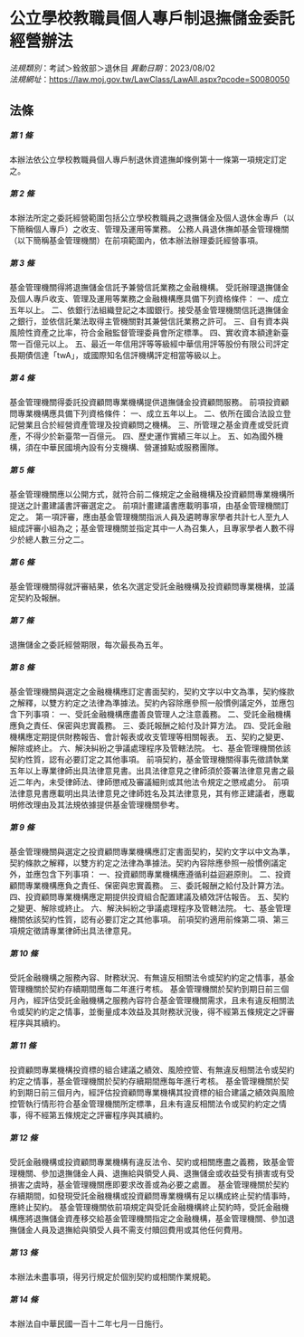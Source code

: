# 公立學校教職員個人專戶制退撫儲金委託經營辦法

*法規類別*：考試＞銓敘部＞退休目
*異動日期*：2023/08/02  
*法規網址*：https://law.moj.gov.tw/LawClass/LawAll.aspx?pcode=S0080050



## 法條
##### 第 1 條
本辦法依公立學校教職員個人專戶制退休資遣撫卹條例第十一條第一項規定訂定之。

##### 第 2 條
本辦法所定之委託經營範圍包括公立學校教職員之退撫儲金及個人退休金專戶（以下簡稱個人專戶）之收支、管理及運用等業務。
公務人員退休撫卹基金管理機關（以下簡稱基金管理機關）在前項範圍內，依本辦法辦理委託經營事項。

##### 第 3 條
基金管理機關得將退撫儲金信託予兼營信託業務之金融機構。
受託辦理退撫儲金及個人專戶收支、管理及運用等業務之金融機構應具備下列資格條件：
一、成立五年以上。
二、依銀行法組織登記之本國銀行。接受基金管理機關信託退撫儲金之銀行，並依信託業法取得主管機關對其兼營信託業務之許可。
三、自有資本與風險性資產之比率，符合金融監督管理委員會所定標準。
四、實收資本額達新臺幣一百億元以上。
五、最近一年信用評等等級經中華信用評等股份有限公司評定長期債信達「twA」，或國際知名信評機構評定相當等級以上。

##### 第 4 條
基金管理機關得委託投資顧問專業機構提供退撫儲金投資顧問服務。
前項投資顧問專業機構應具備下列資格條件：
一、成立五年以上。
二、依所在國合法設立登記營業且合於經營資產管理及投資顧問之機構。
三、所管理之基金資產或受託資產，不得少於新臺幣一百億元。
四、歷史運作實績三年以上。
五、如為國外機構，須在中華民國境內設有分支機構、營運據點或服務團隊。

##### 第 5 條
基金管理機關應以公開方式，就符合前二條規定之金融機構及投資顧問專業機構所提送之計畫建議書評審選定之。
前項計畫建議書應載明事項，由基金管理機關訂定之。
第一項評審，應由基金管理機關指派人員及遴聘專家學者共計七人至九人組成評審小組為之；基金管理機關並指定其中一人為召集人，且專家學者人數不得少於總人數三分之二。

##### 第 6 條
基金管理機關得就評審結果，依名次選定受託金融機構及投資顧問專業機構，並議定契約及報酬。

##### 第 7 條
退撫儲金之委託經營期限，每次最長為五年。

##### 第 8 條
基金管理機關與選定之金融機構應訂定書面契約，契約文字以中文為準，契約條款之解釋，以雙方約定之法律為準據法。契約內容除應參照一般慣例議定外，並應包含下列事項：
一、受託金融機構應盡善良管理人之注意義務。
二、受託金融機構應負之責任、保密與忠實義務。
三、委託報酬之給付及計算方法。
四、受託金融機構應定期提供財務報告、會計報表或收支管理等相關報表。
五、契約之變更、解除或終止。
六、解決糾紛之爭議處理程序及管轄法院。
七、基金管理機關依該契約性質，認有必要訂定之其他事項。
前項契約，基金管理機關得事先徵請執業五年以上專業律師出具法律意見書。出具法律意見之律師須於簽署法律意見書之最近二年內，未受律師法、律師懲戒及審議細則或其他法令規定之懲戒處分。
前項法律意見書應載明出具法律意見之律師姓名及其法律意見，其有修正建議者，應載明修改理由及其法規依據提供基金管理機關參考。

##### 第 9 條
基金管理機關與選定之投資顧問專業機構應訂定書面契約，契約文字以中文為準，契約條款之解釋，以雙方約定之法律為準據法。契約內容除應參照一般慣例議定外，並應包含下列事項：
一、投資顧問專業機構應遵循利益迴避原則。
二、投資顧問專業機構應負之責任、保密與忠實義務。
三、委託報酬之給付及計算方法。
四、投資顧問專業機構應定期提供投資組合配置建議及績效評估報告。
五、契約之變更、解除或終止。
六、解決糾紛之爭議處理程序及管轄法院。
七、基金管理機關依該契約性質，認有必要訂定之其他事項。
前項契約適用前條第二項、第三項規定徵請專業律師出具法律意見。

##### 第 10 條
受託金融機構之服務內容、財務狀況、有無違反相關法令或契約約定之情事，基金管理機關於契約存續期間應每二年進行考核。
基金管理機關於契約到期日前三個月內，經評估受託金融機構之服務內容符合基金管理機關需求，且未有違反相關法令或契約約定之情事，並衡量成本效益及其財務狀況後，得不經第五條規定之評審程序與其續約。

##### 第 11 條
投資顧問專業機構投資標的組合建議之績效、風險控管、有無違反相關法令或契約約定之情事，基金管理機關於契約存續期間應每年進行考核。
基金管理機關於契約到期日前三個月內，經評估投資顧問專業機構其投資標的組合建議之績效與風險控管執行情形符合基金管理機關所定標準，且未有違反相關法令或契約約定之情事，得不經第五條規定之評審程序與其續約。

##### 第 12 條
受託金融機構或投資顧問專業機構有違反法令、契約或相關應盡之義務，致基金管理機關、參加退撫儲金人員、退撫給與領受人員、退撫儲金或收益受有損害或有受損害之虞時，基金管理機關應即要求改善或為必要之處置。
基金管理機關於契約存續期間，如發現受託金融機構或投資顧問專業機構有足以構成終止契約情事時，應終止契約。
基金管理機關依前項規定與受託金融機構終止契約時，受託金融機構應將退撫儲金資產移交給基金管理機關指定之金融機構，基金管理機關、參加退撫儲金人員及退撫給與領受人員不需支付贖回費用或其他任何費用。

##### 第 13 條
本辦法未盡事項，得另行規定於個別契約或相關作業規範。

##### 第 14 條
本辦法自中華民國一百十二年七月一日施行。


